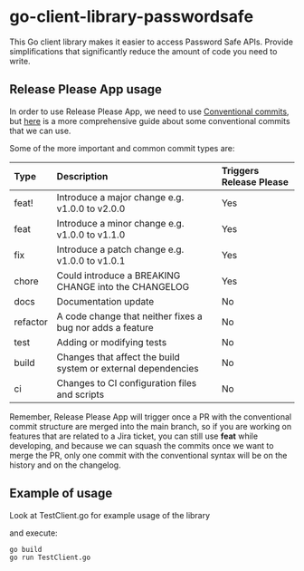 # go-client-library-passwordsafe

This Go client library makes it easier to access Password Safe APIs. Provide simplifications that significantly reduce the amount of code you need to write.

## Release Please App usage

In order to use Release Please App, we need to use [Conventional commits](https://beyondtrust.atlassian.net/wiki/spaces/DEVOPS/pages/380699165/Releasing+Software#4.-Trigger-the-app), but [here](https://github.com/angular/angular/blob/22b96b9/CONTRIBUTING.md#type) is a more comprehensive guide about some conventional commits that we can use.

Some of the more important and common commit types are:

| Type     | Description                                                   | Triggers Release Please |
| :------- | :------------------------------------------------------------ | :---------------------- |
| feat!    | Introduce a major change e.g. v1.0.0 to v2.0.0                | Yes                     |
| feat     | Introduce a minor change e.g. v1.0.0 to v1.1.0                | Yes                     |
| fix      | Introduce a patch change e.g. v1.0.0 to v1.0.1                | Yes                     |
| chore    | Could introduce a BREAKING CHANGE into the CHANGELOG          | Yes                     |
| docs     | Documentation update                                          | No                      |
| refactor | A code change that neither fixes a bug nor adds a feature     | No                      |
| test     | Adding or modifying tests                                     | No                      |
| build    | Changes that affect the build system or external dependencies | No                      |
| ci       | Changes to CI configuration files and scripts                 | No                      |

Remember, Release Please App will trigger once a PR with the conventional commit structure are merged into the main branch, so if you are working on features that are related to a Jira ticket, you can still use **feat** while developing, and because we can squash the commits once we want to merge the PR, only one commit with the conventional syntax will be on the history and on the changelog.

## Example of usage

Look at TestClient.go for example usage of the library

and execute:

```sh
go build
go run TestClient.go
```
